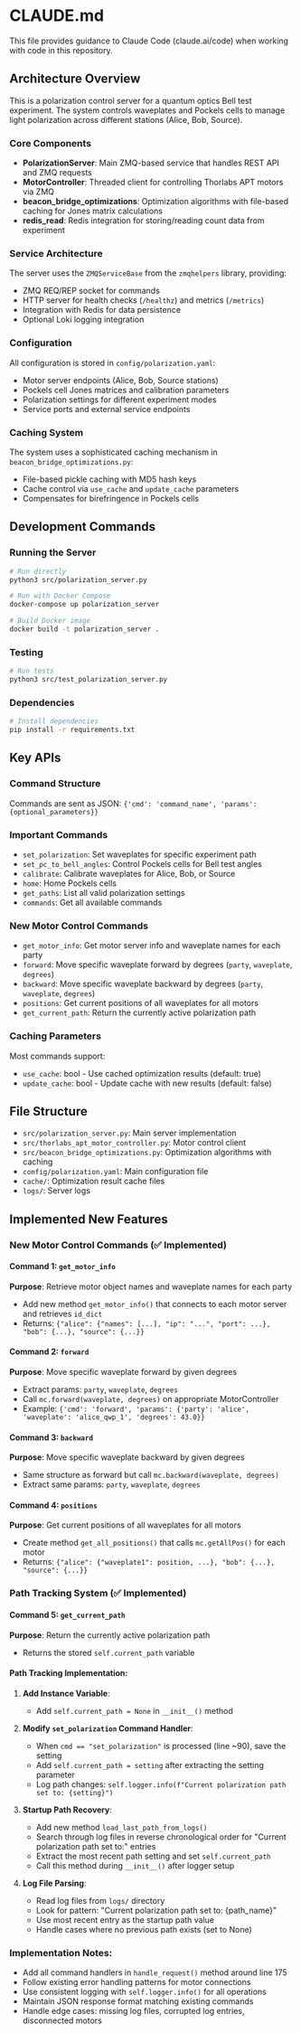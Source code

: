 # CLAUDE.md

This file provides guidance to Claude Code (claude.ai/code) when working with code in this repository.

## Architecture Overview

This is a polarization control server for a quantum optics Bell test experiment. The system controls waveplates and Pockels cells to manage light polarization across different stations (Alice, Bob, Source).

### Core Components

- **PolarizationServer**: Main ZMQ-based service that handles REST API and ZMQ requests
- **MotorController**: Threaded client for controlling Thorlabs APT motors via ZMQ
- **beacon_bridge_optimizations**: Optimization algorithms with file-based caching for Jones matrix calculations
- **redis_read**: Redis integration for storing/reading count data from experiment

### Service Architecture

The server uses the `ZMQServiceBase` from the `zmqhelpers` library, providing:
- ZMQ REQ/REP socket for commands
- HTTP server for health checks (`/healthz`) and metrics (`/metrics`)
- Integration with Redis for data persistence
- Optional Loki logging integration

### Configuration

All configuration is stored in `config/polarization.yaml`:
- Motor server endpoints (Alice, Bob, Source stations)
- Pockels cell Jones matrices and calibration parameters
- Polarization settings for different experiment modes
- Service ports and external service endpoints

### Caching System

The system uses a sophisticated caching mechanism in `beacon_bridge_optimizations.py`:
- File-based pickle caching with MD5 hash keys
- Cache control via `use_cache` and `update_cache` parameters
- Compensates for birefringence in Pockels cells

## Development Commands

### Running the Server
```bash
# Run directly
python3 src/polarization_server.py

# Run with Docker Compose
docker-compose up polarization_server

# Build Docker image
docker build -t polarization_server .
```

### Testing
```bash
# Run tests
python3 src/test_polarization_server.py
```

### Dependencies
```bash
# Install dependencies
pip install -r requirements.txt
```

## Key APIs

### Command Structure
Commands are sent as JSON: `{'cmd': 'command_name', 'params': {optional_parameters}}`

### Important Commands
- `set_polarization`: Set waveplates for specific experiment path
- `set_pc_to_bell_angles`: Control Pockels cells for Bell test angles
- `calibrate`: Calibrate waveplates for Alice, Bob, or Source
- `home`: Home Pockels cells
- `get_paths`: List all valid polarization settings
- `commands`: Get all available commands

### New Motor Control Commands
- `get_motor_info`: Get motor server info and waveplate names for each party
- `forward`: Move specific waveplate forward by degrees (`party`, `waveplate`, `degrees`)
- `backward`: Move specific waveplate backward by degrees (`party`, `waveplate`, `degrees`) 
- `positions`: Get current positions of all waveplates for all motors
- `get_current_path`: Return the currently active polarization path

### Caching Parameters
Most commands support:
- `use_cache`: bool - Use cached optimization results (default: true)
- `update_cache`: bool - Update cache with new results (default: false)

## File Structure
- `src/polarization_server.py`: Main server implementation
- `src/thorlabs_apt_motor_controller.py`: Motor control client
- `src/beacon_bridge_optimizations.py`: Optimization algorithms with caching
- `config/polarization.yaml`: Main configuration file
- `cache/`: Optimization result cache files
- `logs/`: Server logs

## Implemented New Features

### New Motor Control Commands (✅ Implemented)

#### Command 1: `get_motor_info` 
**Purpose**: Retrieve motor object names and waveplate names for each party
- Add new method `get_motor_info()` that connects to each motor server and retrieves `id_dict`
- Returns: `{"alice": {"names": [...], "ip": "...", "port": ...}, "bob": {...}, "source": {...}}`

#### Command 2: `forward`
**Purpose**: Move specific waveplate forward by given degrees
- Extract params: `party`, `waveplate`, `degrees`
- Call `mc.forward(waveplate, degrees)` on appropriate MotorController
- Example: `{'cmd': 'forward', 'params': {'party': 'alice', 'waveplate': 'alice_qwp_1', 'degrees': 43.0}}`

#### Command 3: `backward`  
**Purpose**: Move specific waveplate backward by given degrees
- Same structure as forward but call `mc.backward(waveplate, degrees)`
- Extract same params: `party`, `waveplate`, `degrees`

#### Command 4: `positions`
**Purpose**: Get current positions of all waveplates for all motors
- Create method `get_all_positions()` that calls `mc.getAllPos()` for each motor
- Returns: `{"alice": {"waveplate1": position, ...}, "bob": {...}, "source": {...}}`

### Path Tracking System (✅ Implemented)

#### Command 5: `get_current_path`
**Purpose**: Return the currently active polarization path
- Returns the stored `self.current_path` variable

#### Path Tracking Implementation:
1. **Add Instance Variable**: 
   - Add `self.current_path = None` in `__init__()` method

2. **Modify `set_polarization` Command Handler**:
   - When `cmd == "set_polarization"` is processed (line ~90), save the setting
   - Add `self.current_path = setting` after extracting the setting parameter
   - Log path changes: `self.logger.info(f"Current polarization path set to: {setting}")`

3. **Startup Path Recovery**:
   - Add new method `load_last_path_from_logs()` 
   - Search through log files in reverse chronological order for "Current polarization path set to:" entries
   - Extract the most recent path setting and set `self.current_path`
   - Call this method during `__init__()` after logger setup

4. **Log File Parsing**:
   - Read log files from `logs/` directory 
   - Look for pattern: "Current polarization path set to: {path_name}"
   - Use most recent entry as the startup path value
   - Handle cases where no previous path exists (set to None)

### Implementation Notes:
- Add all command handlers in `handle_request()` method around line 175
- Follow existing error handling patterns for motor connections
- Use consistent logging with `self.logger.info()` for all operations
- Maintain JSON response format matching existing commands
- Handle edge cases: missing log files, corrupted log entries, disconnected motors